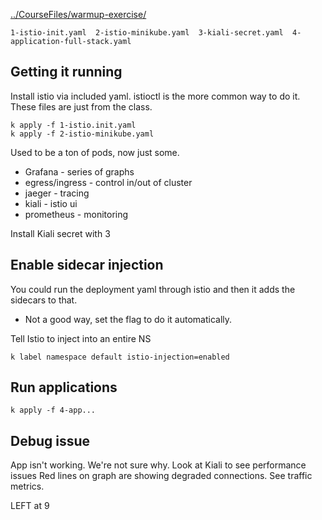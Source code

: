 [../CourseFiles/warmup-exercise/](../../CourseFiles/warmup-exercise/index.md)
```
1-istio-init.yaml  2-istio-minikube.yaml  3-kiali-secret.yaml  4-application-full-stack.yaml
```

## Getting it running

Install istio via included yaml. 
istioctl is the more common way to do it. These files are just from the class. 

```
k apply -f 1-istio.init.yaml
k apply -f 2-istio-minikube.yaml
```

Used to be a ton of pods, now just some.

* Grafana - series of graphs
* egress/ingress - control in/out of cluster
* jaeger - tracing
* kiali - istio ui
* prometheus - monitoring

Install Kiali secret with 3

## Enable sidecar injection

You could run the deployment yaml through istio and then it adds the sidecars to that. 
* Not a good way, set the flag to do it automatically. 

Tell Istio to inject into an entire NS
```
k label namespace default istio-injection=enabled
```

## Run applications
```k apply -f 4-app...```

## Debug issue
App isn't working. We're not sure why. 
Look at Kiali to see performance issues 
Red lines on graph are showing degraded connections. See traffic metrics.

LEFT at 9